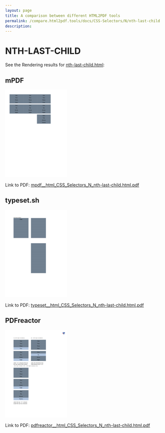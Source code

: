 ```yaml
---
layout: page
title: A comparison between different HTML2PDF tools
permalink: /compare.html2pdf.tools/docs/CSS-Selectors/N/nth-last-child.md
description: 
---
```


# NTH-LAST-CHILD

See the Rendering results for [nth-last-child.html](/html/CSS%20Selectors/N/nth-last-child.html):

## mPDF
![](mpdf__html_CSS_Selectors_N_nth-last-child.html.png) 

Link to PDF: [mpdf__html_CSS_Selectors_N_nth-last-child.html.pdf](mpdf__html_CSS_Selectors_N_nth-last-child.html.pdf)

## typeset.sh
![](typeset__html_CSS_Selectors_N_nth-last-child.html.png) 

Link to PDF: [typeset__html_CSS_Selectors_N_nth-last-child.html.pdf](typeset__html_CSS_Selectors_N_nth-last-child.html.pdf)

## PDFreactor
![](pdfreactor__html_CSS_Selectors_N_nth-last-child.html.png) 

Link to PDF: [pdfreactor__html_CSS_Selectors_N_nth-last-child.html.pdf](pdfreactor__html_CSS_Selectors_N_nth-last-child.html.pdf)
